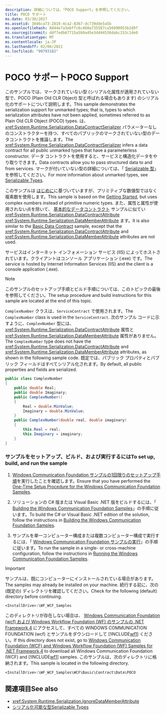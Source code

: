 ```yaml
---
description: 詳細については、「POCO Support」を参照してください。
title: POCO サポート
ms.date: 03/30/2017
ms.assetid: 3846ca73-2819-4ca2-8367-dc739dde5a5b
ms.openlocfilehash: 8d44e7a3ebffc6c460a735587ca56990953b2d9f
ms.sourcegitcommit: ddf7edb67715a5b9a45e3dd44536dabc153c1de0
ms.translationtype: MT
ms.contentlocale: ja-JP
ms.lasthandoff: 02/06/2021
ms.locfileid: "99793182"
---
```

# <a name="poco-support"></a><span data-ttu-id="dad74-103">POCO サポート</span><span class="sxs-lookup"><span data-stu-id="dad74-103">POCO Support</span></span>

<span data-ttu-id="dad74-104">このサンプルでは、マークされていない型 (シリアル化属性が適用されていない型で、POCO (Plain Old CLR Object) 型と呼ばれる場合もあります) のシリアル化のサポートについて説明します。</span><span class="sxs-lookup"><span data-stu-id="dad74-104">This sample demonstrates the serialization support for unmarked types; that is, types to which serialization attributes have not been applied, sometimes referred to as Plain Old CLR Object (POCO) types.</span></span> <span data-ttu-id="dad74-105">は、 <xref:System.Runtime.Serialization.DataContractSerializer> パラメーターなしのコンストラクターを持つ、すべてのパブリックのマークされていない型のデータコントラクトを推論します。</span><span class="sxs-lookup"><span data-stu-id="dad74-105">The <xref:System.Runtime.Serialization.DataContractSerializer> infers a data contract for all public unmarked types that have a parameterless constructor.</span></span> <span data-ttu-id="dad74-106">データ コントラクトを使用すると、サービスと構造化データをやり取りできます。</span><span class="sxs-lookup"><span data-stu-id="dad74-106">Data contracts allow you to pass structured data to and from services.</span></span> <span data-ttu-id="dad74-107">マークが付いていない型の詳細については、「 [Serializable 型](../feature-details/serializable-types.md)」を参照してください。</span><span class="sxs-lookup"><span data-stu-id="dad74-107">For more information about unmarked types, see [Serializable Types](../feature-details/serializable-types.md).</span></span>  
  
 <span data-ttu-id="dad74-108">このサンプルは [はじめに](getting-started-sample.md)に基づいていますが、プリミティブな数値型ではなく複素数を使用します。</span><span class="sxs-lookup"><span data-stu-id="dad74-108">This sample is based on the [Getting Started](getting-started-sample.md), but uses complex numbers instead of primitive numeric types.</span></span> <span data-ttu-id="dad74-109">また、属性と属性が使用されない点を除いて、 [基本的なデータコントラクト](basic-data-contract.md) サンプルに似てい <xref:System.Runtime.Serialization.DataContractAttribute> <xref:System.Runtime.Serialization.DataMemberAttribute> ます。</span><span class="sxs-lookup"><span data-stu-id="dad74-109">It is also similar to the [Basic Data Contract](basic-data-contract.md) sample, except that the <xref:System.Runtime.Serialization.DataContractAttribute> and <xref:System.Runtime.Serialization.DataMemberAttribute> attributes are not used.</span></span>  
  
 <span data-ttu-id="dad74-110">サービスはインターネット インフォメーション サービス (IIS) によってホストされています。クライアントはコンソール アプリケーション (.exe) です。</span><span class="sxs-lookup"><span data-stu-id="dad74-110">The service is hosted by Internet Information Services (IIS) and the client is a console application (.exe).</span></span>  
  
> [!NOTE]
> <span data-ttu-id="dad74-111">このサンプルのセットアップ手順とビルド手順については、このトピックの最後を参照してください。</span><span class="sxs-lookup"><span data-stu-id="dad74-111">The setup procedure and build instructions for this sample are located at the end of this topic.</span></span>  
  
 <span data-ttu-id="dad74-112">`ComplexNumber` クラスは、`ServiceContract` で使用されます。</span><span class="sxs-lookup"><span data-stu-id="dad74-112">The `ComplexNumber` class is used in the `ServiceContract`.</span></span> <span data-ttu-id="dad74-113">次のサンプル コードに示すように、`ComplexNumber` 型には、<xref:System.Runtime.Serialization.DataContractAttribute> 属性と <xref:System.Runtime.Serialization.DataMemberAttribute> 属性がありません。</span><span class="sxs-lookup"><span data-stu-id="dad74-113">The `ComplexNumber` type does not have the <xref:System.Runtime.Serialization.DataContractAttribute> and <xref:System.Runtime.Serialization.DataMemberAttribute> attributes, as shown in the following sample code.</span></span> <span data-ttu-id="dad74-114">既定では、パブリック プロパティとパブリック フィールドはすべてシリアル化されます。</span><span class="sxs-lookup"><span data-stu-id="dad74-114">By default, all public properties and fields are serialized.</span></span>  
  
```csharp
public class ComplexNumber  
{  
    public double Real;  
    public double Imaginary;  
    public ComplexNumber()  
    {  
        Real = double.MinValue;  
        Imaginary = double.MinValue;  
    }  
    public ComplexNumber(double real, double imaginary)  
    {  
        this.Real = real;  
        this.Imaginary = imaginary;  
    }  
}  
```  
  
### <a name="to-set-up-build-and-run-the-sample"></a><span data-ttu-id="dad74-115">サンプルをセットアップ、ビルド、および実行するには</span><span class="sxs-lookup"><span data-stu-id="dad74-115">To set up, build, and run the sample</span></span>  
  
1. <span data-ttu-id="dad74-116">[Windows Communication Foundation サンプルの1回限りのセットアップ手順](one-time-setup-procedure-for-the-wcf-samples.md)を実行したことを確認します。</span><span class="sxs-lookup"><span data-stu-id="dad74-116">Ensure that you have performed the [One-Time Setup Procedure for the Windows Communication Foundation Samples](one-time-setup-procedure-for-the-wcf-samples.md).</span></span>  
  
2. <span data-ttu-id="dad74-117">ソリューションの C# 版または Visual Basic .NET 版をビルドするには、「 [Building the Windows Communication Foundation Samples](building-the-samples.md)」の手順に従います。</span><span class="sxs-lookup"><span data-stu-id="dad74-117">To build the C# or Visual Basic .NET edition of the solution, follow the instructions in [Building the Windows Communication Foundation Samples](building-the-samples.md).</span></span>  
  
3. <span data-ttu-id="dad74-118">サンプルを単一コンピューター構成または複数コンピューター構成で実行するには、「 [Windows Communication Foundation サンプルの実行](running-the-samples.md)」の手順に従います。</span><span class="sxs-lookup"><span data-stu-id="dad74-118">To run the sample in a single- or cross-machine configuration, follow the instructions in [Running the Windows Communication Foundation Samples](running-the-samples.md).</span></span>  
  
> [!IMPORTANT]
> <span data-ttu-id="dad74-119">サンプルは、既にコンピューターにインストールされている場合があります。</span><span class="sxs-lookup"><span data-stu-id="dad74-119">The samples may already be installed on your machine.</span></span> <span data-ttu-id="dad74-120">続行する前に、次の (既定の) ディレクトリを確認してください。</span><span class="sxs-lookup"><span data-stu-id="dad74-120">Check for the following (default) directory before continuing.</span></span>  
>
> `<InstallDrive>:\WF_WCF_Samples`  
>
> <span data-ttu-id="dad74-121">このディレクトリが存在しない場合は、 [Windows Communication Foundation (wcf) および Windows Workflow Foundation (WF) のサンプルの .NET Framework 4](https://www.microsoft.com/download/details.aspx?id=21459) にアクセスして、すべての WINDOWS COMMUNICATION FOUNDATION (wcf) とサンプルをダウンロードして [!INCLUDE[wf1](../../../../includes/wf1-md.md)] ください。</span><span class="sxs-lookup"><span data-stu-id="dad74-121">If this directory does not exist, go to [Windows Communication Foundation (WCF) and Windows Workflow Foundation (WF) Samples for .NET Framework 4](https://www.microsoft.com/download/details.aspx?id=21459) to download all Windows Communication Foundation (WCF) and [!INCLUDE[wf1](../../../../includes/wf1-md.md)] samples.</span></span> <span data-ttu-id="dad74-122">このサンプルは、次のディレクトリに格納されます。</span><span class="sxs-lookup"><span data-stu-id="dad74-122">This sample is located in the following directory.</span></span>  
>
> `<InstallDrive>:\WF_WCF_Samples\WCF\Basic\Contract\Data\POCO`  
  
## <a name="see-also"></a><span data-ttu-id="dad74-123">関連項目</span><span class="sxs-lookup"><span data-stu-id="dad74-123">See also</span></span>

- <xref:System.Runtime.Serialization.IgnoreDataMemberAttribute>
- [<span data-ttu-id="dad74-124">シリアル化可能な型</span><span class="sxs-lookup"><span data-stu-id="dad74-124">Serializable Types</span></span>](../feature-details/serializable-types.md)
